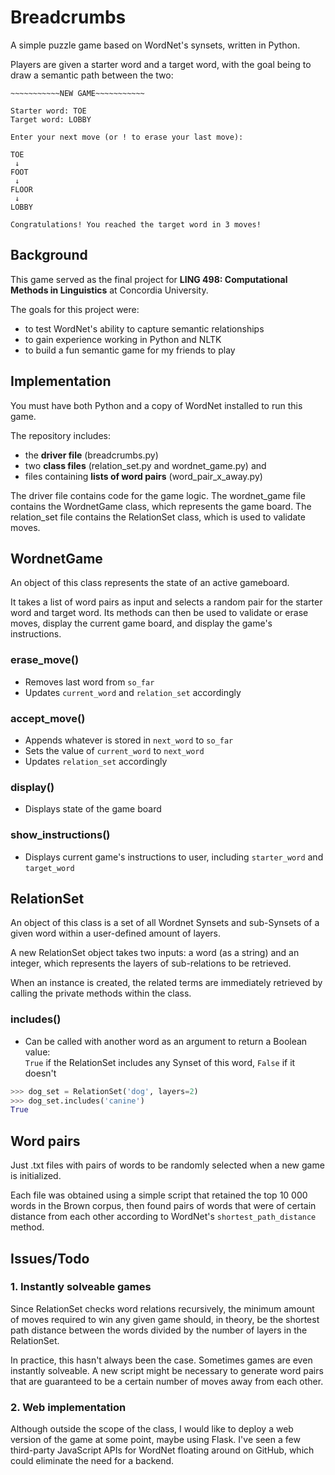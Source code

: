 # Breadcrumbs
A simple puzzle game based on WordNet's synsets, written in Python.

Players are given a starter word and a target word, with the goal being to draw a semantic path between the two:

```console
~~~~~~~~~~~NEW GAME~~~~~~~~~~~

Starter word: TOE
Target word: LOBBY

Enter your next move (or ! to erase your last move):

TOE
 ↓
FOOT
 ↓
FLOOR
 ↓
LOBBY

Congratulations! You reached the target word in 3 moves!

```

## Background
This game served as the final project for **LING 498: Computational Methods in Linguistics** at Concordia University.

The goals for this project were:
* to test WordNet's ability to capture semantic relationships
* to gain experience working in Python and NLTK
* to build a fun semantic game for my friends to play

## Implementation

You must have both Python and a copy of WordNet installed to run this game.

The repository includes:
* the **driver file** (breadcrumbs.py)
* two **class files** (relation_set.py and wordnet_game.py) and
* files containing **lists of word pairs** (word_pair_x_away.py)

The driver file contains code for the game logic. The wordnet_game file contains the WordnetGame class, which represents the game board. The relation_set file contains the RelationSet class, which is used to validate moves.

## WordnetGame

An object of this class represents the state of an active gameboard.

It takes a list of word pairs as input and selects a random pair for the starter word and target word.
Its methods can then be used to validate or erase moves, display the current game board, and display the game's instructions.

### erase_move()

* Removes last word from `so_far`
* Updates `current_word` and `relation_set` accordingly

### accept_move()

* Appends whatever is stored in `next_word` to `so_far`
* Sets the value of `current_word` to `next_word`
* Updates `relation_set` accordingly

### display()

* Displays state of the game board

### show_instructions()

* Displays current game's instructions to user, including `starter_word` and `target_word`


## RelationSet

An object of this class is a set of all Wordnet Synsets and sub-Synsets of a given word within a user-defined amount of layers.



A new RelationSet object takes two inputs: a word (as a string) and an integer, which represents the layers of sub-relations to be retrieved.

When an instance is created, the related terms are immediately retrieved by calling the private methods within the class.

### includes()

* Can be called with another word as an argument to return a Boolean value: \
`True` if the RelationSet includes any Synset of this word, `False` if it doesn't

```python
>>> dog_set = RelationSet('dog', layers=2)
>>> dog_set.includes('canine')
True
```

## Word pairs

Just .txt files with pairs of words to be randomly selected when a new game is initialized.

Each file was obtained using a simple script that retained the top 10 000 words in the Brown corpus, then found pairs of words that were of   certain distance from each other according to WordNet's `shortest_path_distance` method.

## Issues/Todo

### 1. Instantly solveable games

Since RelationSet checks word relations recursively, the minimum amount of moves required to win any given game should, in theory, be the shortest path distance between the words divided by the number of layers in the RelationSet.

In practice, this hasn't always been the case. Sometimes games are even instantly solveable. A new script might be necessary to generate word pairs that are guaranteed to be a certain number of moves away from each other.

### 2. Web implementation

Although outside the scope of the class, I would like to deploy a web version of the game at some point, maybe using Flask. I've seen a few third-party JavaScript APIs for WordNet floating around on GitHub, which could eliminate the need for a backend.
